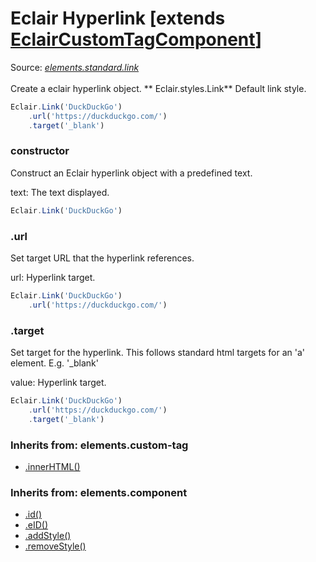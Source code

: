 # Eclair Hyperlink [extends [EclairCustomTagComponent](https://github.com/SamGarlick/Eclair/tree/main/docs/elements/custom-tag.md)]
Source: [_elements.standard.link_](https://github.com/SamGarlick/Eclair/tree/main/src/elements/standard/link.js)<br/><br/>
Create a eclair hyperlink object.
**
Eclair.styles.Link**  Default link style.
```javascript
Eclair.Link('DuckDuckGo')
    .url('https://duckduckgo.com/')
    .target('_blank')
```
### constructor
Construct an Eclair hyperlink object with a predefined text.

text: The text displayed.
```javascript
Eclair.Link('DuckDuckGo')
```
### .url
Set target URL that the hyperlink references.

url: Hyperlink target.
```javascript
Eclair.Link('DuckDuckGo')
    .url('https://duckduckgo.com/')
```
### .target
Set target for the hyperlink. This follows standard html targets for an 'a' element. E.g. '_blank'

value: Hyperlink target.
```javascript
Eclair.Link('DuckDuckGo')
    .url('https://duckduckgo.com/')
    .target('_blank')
```

### Inherits from: elements.custom-tag
 - [.innerHTML()](https://github.com/SamGarlick/Eclair/tree/main/docs/elements/custom-tag.md#innerHTML)

### Inherits from: elements.component
 - [.id()](https://github.com/SamGarlick/Eclair/tree/main/docs/elements/component.md#id)
 - [.eID()](https://github.com/SamGarlick/Eclair/tree/main/docs/elements/component.md#eID)
 - [.addStyle()](https://github.com/SamGarlick/Eclair/tree/main/docs/elements/component.md#addStyle)
 - [.removeStyle()](https://github.com/SamGarlick/Eclair/tree/main/docs/elements/component.md#removeStyle)